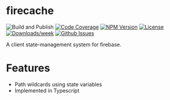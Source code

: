 # firecache
<!-- [START badges] -->
![Build and Publish](https://github.com/benwinding/firecache/workflows/Build%20and%20Publish/badge.svg)
[![Code Coverage](coverage/badge-lines.svg)](./coverage/coverage-summary.json)
[![NPM Version](https://img.shields.io/npm/v/firecache.svg)](https://www.npmjs.com/package/firecache) 
[![License](https://img.shields.io/npm/l/firecache.svg)](https://github.com/benwinding/firecache/blob/master/LICENSE) 
[![Downloads/week](https://img.shields.io/npm/dm/firecache.svg)](https://www.npmjs.com/package/firecache) 
[![Github Issues](https://img.shields.io/github/issues/benwinding/firecache.svg)](https://github.com/benwinding/firecache)
<!-- [END badges] -->

A client state-management system for firebase.

# Features

- Path wildcards using state variables
- Implemented in Typescript






